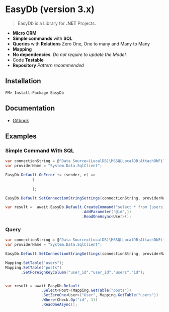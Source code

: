 # EasyDb (version 3.x)

> EasyDb is a Library for **.NET** Projects.

* **Micro ORM**
* **Simple commands** with **SQL**
* **Queries** with **Relations** Zero One, One to many and Many to Many
* **Mapping**
* **No dependencies**. _Do not require to update the Model._
* Code **Testable**
* **Repository** _Pattern recommended_

## Installation

```
PM> Install-Package EasyDb
```

## Documentation

* [Gitbook](https://www.gitbook.com/book/romagny13/easydb/)

## Examples

### Simple Command With SQL

```cs
var connectionString = @"Data Source=(LocalDB)\MSSQLLocalDB;AttachDbFilename=C:\path\to\mydb.mdf;Integrated Security=True;Connect Timeout=30";
var providerName = "System.Data.SqlClient";

EasyDb.Default.OnError += (sender, e) =>
            {
                
            };

EasyDb.Default.SetConnectionStringSettings(connectionString, providerName);

var result =  await EasyDb.Default.CreateCommand("select * from [users] where id=@id")
                                  .AddParameter("@id",1)
                                  .ReadOneAsync<User>();
```

### Query

```cs
var connectionString = @"Data Source=(LocalDB)\MSSQLLocalDB;AttachDbFilename=C:\path\to\mydb.mdf;Integrated Security=True;Connect Timeout=30";
var providerName = "System.Data.SqlClient";

EasyDb.Default.SetConnectionStringSettings(connectionString, providerName);

Mapping.SetTable("users");
Mapping.SetTable("posts")
       .SetForeignKeyColumn("user_id","user_id","users","id");


var result = await EasyDb.Default
                .Select<Post>(Mapping.GetTable("posts"))
                .SetZeroOne<User>("User", Mapping.GetTable("users"))
                .Where(Check.Op("id", 1))
                .ReadOneAsync();

```

